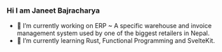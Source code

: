 ### Hi I am Janeet Bajracharya

<!--
**Janjanjan1/Janjanjan1** is a ✨ _special_ ✨ repository because its `README.md` (this file) appears on your GitHub profile.

Here are some ideas to get you started:


-->

- 🔭 I’m currently working on ERP ~ A specific warehouse and invoice management system used by one of the biggest retailers in Nepal.
- 🌱 I’m currently learning Rust, Functional Programming and SvelteKit.
